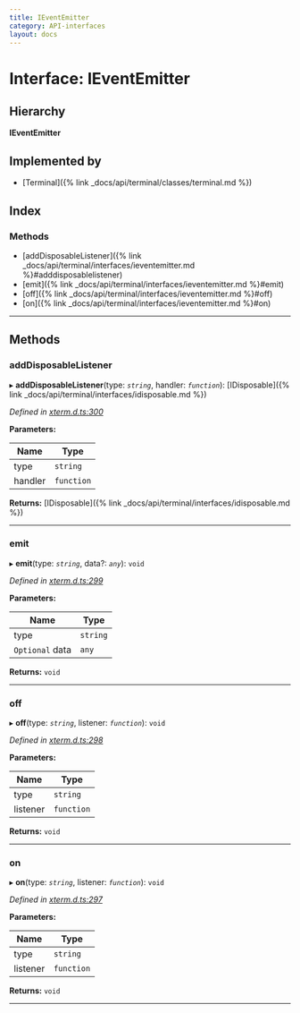 ```yaml
---
title: IEventEmitter
category: API-interfaces
layout: docs
---
```



# Interface: IEventEmitter

## Hierarchy

**IEventEmitter**

## Implemented by

* [Terminal]({% link _docs/api/terminal/classes/terminal.md %})

## Index

### Methods

* [addDisposableListener]({% link _docs/api/terminal/interfaces/ieventemitter.md %}#adddisposablelistener)
* [emit]({% link _docs/api/terminal/interfaces/ieventemitter.md %}#emit)
* [off]({% link _docs/api/terminal/interfaces/ieventemitter.md %}#off)
* [on]({% link _docs/api/terminal/interfaces/ieventemitter.md %}#on)

---

## Methods

<a id="adddisposablelistener"></a>

###  addDisposableListener

▸ **addDisposableListener**(type: *`string`*, handler: *`function`*): [IDisposable]({% link _docs/api/terminal/interfaces/idisposable.md %})

*Defined in [xterm.d.ts:300](https://github.com/xtermjs/xterm.js/blob/3.14.0/typings/xterm.d.ts#L300)*

**Parameters:**

| Name | Type |
| ------ | ------ |
| type | `string` |
| handler | `function` |

**Returns:** [IDisposable]({% link _docs/api/terminal/interfaces/idisposable.md %})

___
<a id="emit"></a>

###  emit

▸ **emit**(type: *`string`*, data?: *`any`*): `void`

*Defined in [xterm.d.ts:299](https://github.com/xtermjs/xterm.js/blob/3.14.0/typings/xterm.d.ts#L299)*

**Parameters:**

| Name | Type |
| ------ | ------ |
| type | `string` |
| `Optional` data | `any` |

**Returns:** `void`

___
<a id="off"></a>

###  off

▸ **off**(type: *`string`*, listener: *`function`*): `void`

*Defined in [xterm.d.ts:298](https://github.com/xtermjs/xterm.js/blob/3.14.0/typings/xterm.d.ts#L298)*

**Parameters:**

| Name | Type |
| ------ | ------ |
| type | `string` |
| listener | `function` |

**Returns:** `void`

___
<a id="on"></a>

###  on

▸ **on**(type: *`string`*, listener: *`function`*): `void`

*Defined in [xterm.d.ts:297](https://github.com/xtermjs/xterm.js/blob/3.14.0/typings/xterm.d.ts#L297)*

**Parameters:**

| Name | Type |
| ------ | ------ |
| type | `string` |
| listener | `function` |

**Returns:** `void`

___

